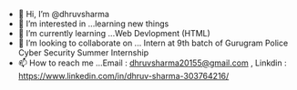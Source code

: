 - 👋 Hi, I’m @dhruvsharma
- 👀 I’m interested in ...learning new things 
- 🌱 I’m currently learning ...Web Devlopment (HTML) 
- 💞️ I’m looking to collaborate on ... Intern at 9th batch of Gurugram Police Cyber Security Summer Internship
- 📫 How to reach me ...Email : dhruvsharma20155@gmail.com , Linkdin : https://www.linkedin.com/in/dhruv-sharma-303764216/

<!---
dhruvsharma2021/dhruvsharma2021 is a ✨ special ✨ repository because its `README.md` (this file) appears on your GitHub profile.
You can click the Preview link to take a look at your changes.
--->
